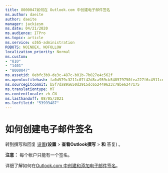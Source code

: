 ```yaml
---
title: 8000047如何在 Outlook.com 中创建电子邮件签名
ms.author: daeite
author: daeite
manager: jackiesm
ms.date: 04/21/2020
ms.audience: ITPro
ms.topic: article
ms.service: o365-administration
ROBOTS: NOINDEX, NOFOLLOW
localization_priority: Normal
ms.custom:
- "810"
- "1401"
- "8000047"
ms.assetid: 0ebfc3b9-de3c-487c-b01b-7b027e4c562f
ms.openlocfilehash: fa0d579c3211c07f42d8ca959cb548579750fea227f6c4911cea099ca66c1bca
ms.sourcegitcommit: b5f7da89a650d2915dc652449623c78be6247175
ms.translationtype: MT
ms.contentlocale: zh-CN
ms.lasthandoff: 08/05/2021
ms.locfileid: "53993487"
---
```

# <a name="how-to-create-an-email-signature"></a>如何创建电子邮件签名

转到撰写和回复 [设置](https://go.microsoft.com/fwlink/?linkid=2006164)**(设置** \> **查看Outlook撰写** \> **和** 答复) 。
  
 **注意：** 每个帐户只能有一个签名。
  
详细了解如何在[Outlook.com 中创建和添加电子邮件签名](https://support.office.com/article/776d9006-abdf-444e-b5b7-a61821dff034?wt.mc_id=Office_Outlook_com_Alchemy)。

